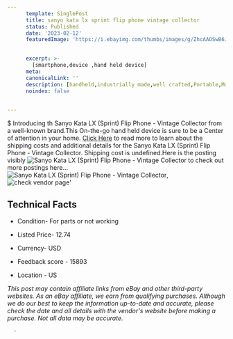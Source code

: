 ```yaml
---
      template: SinglePost
      title: sanyo kata lx sprint flip phone vintage collector
      status: Published
      date: '2023-02-12'
      featuredImage: 'https://i.ebayimg.com/thumbs/images/g/ZhcAAOSwB6Ji6VY4/s-l225.jpg'
       

      excerpt: >-
        [smartphone,device ,hand held device]
      meta:
      canonicalLink: ''
      description: [handheld,industrially made,well crafted,Portable,Mobile,Compact,Convenient,Lightweight,Maneuverable,Man-portable,Miniature,Carriable,Hand-held,Light,Holdable,Transportable,Mobile device,Pocket-sized,On-the-go,Wireless,Cordless,Compact size,Convenient size, smartphone,device ,hand held device]
      noindex: false
      

---
```

$
      Introducing th Sanyo Kata LX (Sprint) Flip Phone - Vintage Collector from a well-known brand.This On-the-go hand held device is sure to be a Center of attention  in your home. [Click Here](https://www.ebay.com/itm/134172510373?hash=item1f3d4e08a5%3Ag%3AZhcAAOSwB6Ji6VY4&mkevt=1&mkcid=1&mkrid=711-53200-19255-0&campid=%253CePNCampaignId%253E&customid=%253CreferenceId%253E&toolid=10049) to read more to learn about the shipping costs and additional details for the Sanyo Kata LX (Sprint) Flip Phone - Vintage Collector. Shipping cost is undefined.Here is the posting visibly ![Sanyo Kata LX (Sprint) Flip Phone - Vintage Collector](https://i.ebayimg.com/thumbs/images/g/ZhcAAOSwB6Ji6VY4/s-l225.jpg) to check out more postings here... ![Sanyo Kata LX (Sprint) Flip Phone - Vintage Collector](https://i.ebayimg.com/images/g/ZhcAAOSwB6Ji6VY4/s-l1600.jpg), ![check vendor page](https://origin-galleryplus.ebayimg.com/ws/web/134172510373_2_0_1/225x225.jpg,https://origin-galleryplus.ebayimg.com/ws/web/134172510373_3_0_1/225x225.jpg,https://origin-galleryplus.ebayimg.com/ws/web/134172510373_4_0_1/225x225.jpg,https://origin-galleryplus.ebayimg.com/ws/web/134172510373_5_0_1/225x225.jpg)'

      

 ## Technical Facts 



     
      

 - Condition- For parts or not working 


      

 - Listed Price- 12.74 


      

 - Currency- USD 


      

 - Feedback score - 15893 


      

 - Location - US 


      
      

 *_This post may contain affiliate links from eBay and other third-party websites. As an eBay affiliate, we earn from qualifying purchases. Although we do our best to keep the information up-to-date and accurate, please check the date and all details with the vendor's website before making a purchase. Not all data may be accurate._*




      -
